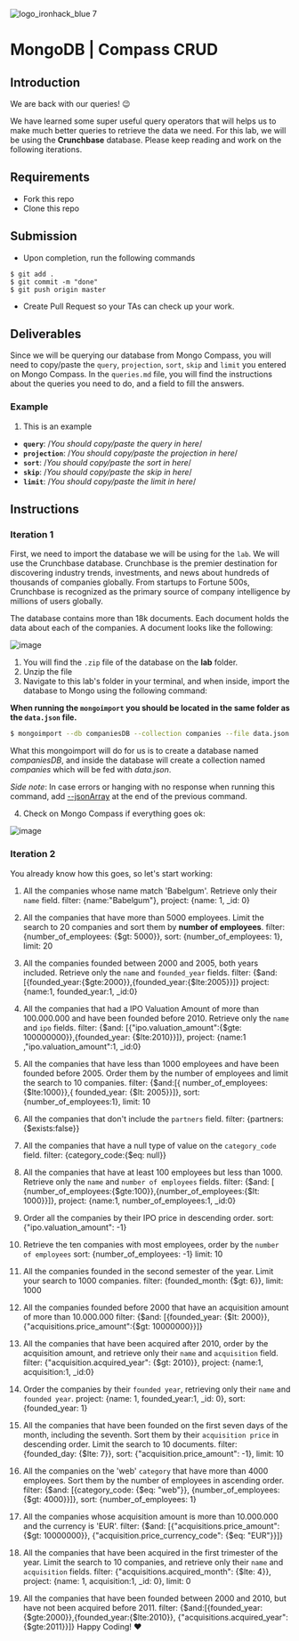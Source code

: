 ![logo_ironhack_blue 7](https://user-images.githubusercontent.com/23629340/40541063-a07a0a8a-601a-11e8-91b5-2f13e4e6b441.png)

# MongoDB | Compass CRUD

## Introduction

We are back with our queries! :wink:

We have learned some super useful query operators that will helps us to make much better queries to retrieve the data we need. For this lab, we will be using the **Crunchbase** database. Please keep reading and work on the following iterations.

## Requirements

- Fork this repo
- Clone this repo

## Submission

- Upon completion, run the following commands

```
$ git add .
$ git commit -m "done"
$ git push origin master
```

- Create Pull Request so your TAs can check up your work.

## Deliverables

Since we will be querying our database from Mongo Compass, you will need to copy/paste the `query`, `projection`, `sort`, `skip` and `limit` you entered on Mongo Compass. In the `queries.md` file, you will find the instructions about the queries you need to do, and a field to fill the answers.

### Example

1. This is an example

- **`query`**: /_You should copy/paste the query in here_/
- **`projection`**: /_You should copy/paste the projection in here_/
- **`sort`**: /_You should copy/paste the sort in here_/
- **`skip`**: /_You should copy/paste the skip in here_/
- **`limit`**: /_You should copy/paste the limit in here_/

## Instructions

### Iteration 1

First, we need to import the database we will be using for the `lab`. We will use the Crunchbase database. Crunchbase is the premier destination for discovering industry trends, investments, and news about hundreds of thousands of companies globally. From startups to Fortune 500s, Crunchbase is recognized as the primary source of company intelligence by millions of users globally.

The database contains more than 18k documents. Each document holds the data about each of the companies. A document looks like the following:

![image](https://user-images.githubusercontent.com/23629340/36494916-d6db1770-1733-11e8-903e-5119b3c1b688.png)

1. You will find the `.zip` file of the database on the **lab** folder.
2. Unzip the file
3. Navigate to this lab's folder in your terminal, and when inside, import the database to Mongo using the following command:

**When running the `mongoimport` you should be located in the same folder as the `data.json` file.**

```bash
$ mongoimport --db companiesDB --collection companies --file data.json
```

What this mongoimport will do for us is to create a database named _companiesDB_, and inside the database will create a collection named _companies_ which will be fed with _data.json_.

_Side note_: In case errors or hanging with no response when running this command, add [--jsonArray](https://docs.mongodb.com/manual/reference/program/mongoimport/#cmdoption-mongoimport-jsonarray) at the end of the previous command.

4. Check on Mongo Compass if everything goes ok:

![image](https://user-images.githubusercontent.com/23629340/36534191-1f1bc5ec-17c6-11e8-9463-4945679b98c0.png)

### Iteration 2

You already know how this goes, so let's start working:

1. All the companies whose name match 'Babelgum'. Retrieve only their `name` field.
   filter: {name:"Babelgum"},
   project: {name: 1, _id: 0}

2. All the companies that have more than 5000 employees. Limit the search to 20 companies and sort them by **number of employees**.
    filter: {number_of_employees: {$gt: 5000}},
    sort: {number_of_employees: 1},
    limit: 20

3. All the companies founded between 2000 and 2005, both years included. Retrieve only the `name` and `founded_year` fields.
    filter: {$and:[{founded_year:{$gte:2000}},{founded_year:{$lte:2005}}]}
    project: {name:1, founded_year:1, _id:0}

4. All the companies that had a IPO Valuation Amount of more than 100.000.000 and have been founded before 2010. Retrieve only the `name` and `ipo` fields.
    filter: {$and: [{"ipo.valuation_amount":{$gte: 100000000}},{founded_year: {$lte:2010}}]},
    project: {name:1 ,"ipo.valuation_amount":1, _id:0}

5. All the companies that have less than 1000 employees and have been founded before 2005. Order them by the number of employees and limit the search to 10 companies.
    filter: {$and:[{ number_of_employees:{$lte:1000}},{ founded_year: {$lt: 2005}}]},
    sort: {number_of_employees:1},
    limit: 10

6. All the companies that don't include the `partners` field.
    filter:  {partners:{$exists:false}}

7. All the companies that have a null type of value on the `category_code` field.
    filter: {category_code:{$eq: null}}

8. All the companies that have at least 100 employees but less than 1000. Retrieve only the `name` and `number of employees` fields.
    filter: {$and: [ {number_of_employees:{$gte:100}},{number_of_employees:{$lt: 1000}}]},
    project: {name:1, number_of_employees:1, _id:0}

9. Order all the companies by their IPO price in descending order.
    sort: {"ipo.valuation_amount": -1}

10. Retrieve the ten companies with most employees, order by the `number of employees`
    sort: {number_of_employees: -1}
    limit: 10

11. All the companies founded in the second semester of the year. Limit your search to 1000 companies.
    filter: {founded_month: {$gt: 6}},
    limit: 1000

12. All the companies founded before 2000 that have an acquisition amount of more than 10.000.000
    filter: {$and: [{founded_year: {$lt: 2000}}, {"acquisitions.price_amount":{$gt: 10000000}}]}
13. All the companies that have been acquired after 2010, order by the acquisition amount, and retrieve only their `name` and `acquisition` field.
    filter: {"acquisition.acquired_year": {$gt: 2010}},
    project: {name:1, acquisition:1, _id:0}
14. Order the companies by their `founded year`, retrieving only their `name` and `founded year`.
    project: {name: 1, founded_year:1, _id: 0},
    sort: {founded_year: 1}
15. All the companies that have been founded on the first seven days of the month, including the seventh. Sort them by their `acquisition price` in descending order. Limit the search to 10 documents.
    filter: {founded_day: {$lte: 7}},
    sort: {"acquisition.price_amount": -1},
    limit: 10

16. All the companies on the 'web' `category` that have more than 4000 employees. Sort them by the number of employees in ascending order.
    filter: {$and: [{category_code: {$eq: "web"}}, {number_of_employees: {$gt: 4000}}]},
    sort: {number_of_employees: 1}

17. All the companies whose acquisition amount is more than 10.000.000 and the currency is 'EUR'.
    filter: {$and: [{"acquisitions.price_amount":{$gt: 10000000}}, {"acquisition.price_currency_code": {$eq: "EUR"}}]}

18. All the companies that have been acquired in the first trimester of the year. Limit the search to 10 companies, and retrieve only their `name` and `acquisition` fields.
    filter: {"acquisitions.acquired_month": {$lte: 4}},
    project: {name: 1, acquisition:1, _id: 0},
    limit: 0
19. All the companies that have been founded between 2000 and 2010, but have not been acquired before 2011.
    filter: {$and:[{founded_year:{$gte:2000}},{founded_year:{$lte:2010}}, {"acquisitions.acquired_year":{$gte:2011}}]}
Happy Coding! :heart:
